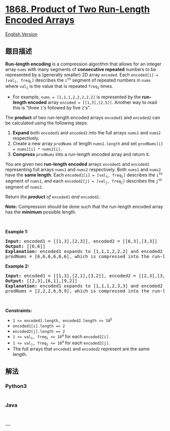 # [1868. Product of Two Run-Length Encoded Arrays](https://leetcode-cn.com/problems/product-of-two-run-length-encoded-arrays)

[English Version](/solution/1800-1899/1868.Product%20of%20Two%20Run-Length%20Encoded%20Arrays/README_EN.md)

## 题目描述

<!-- 这里写题目描述 -->

<p><strong>Run-length encoding</strong> is a compression algorithm that allows for an integer array <code>nums</code> with many segments of <strong>consecutive repeated</strong> numbers to be represented by a (generally smaller) 2D array <code>encoded</code>. Each <code>encoded[i] = [val<sub>i</sub>, freq<sub>i</sub>]</code> describes the <code>i<sup>th</sup></code> segment of repeated numbers in <code>nums</code> where <code>val<sub>i</sub></code> is the value that is repeated <code>freq<sub>i</sub></code> times.</p>

<ul>
	<li>For example, <code>nums = [1,1,1,2,2,2,2,2]</code> is represented by the <strong>run-length encoded</strong> array <code>encoded = [[1,3],[2,5]]</code>. Another way to read this is &quot;three <code>1</code>&#39;s followed by five <code>2</code>&#39;s&quot;.</li>
</ul>

<p>The <strong>product</strong> of two run-length encoded arrays <code>encoded1</code> and <code>encoded2</code> can be calculated using the following steps:</p>

<ol>
	<li><strong>Expand</strong> both <code>encoded1</code> and <code>encoded2</code> into the full arrays <code>nums1</code> and <code>nums2</code> respectively.</li>
	<li>Create a new array <code>prodNums</code> of length <code>nums1.length</code> and set <code>prodNums[i] = nums1[i] * nums2[i]</code>.</li>
	<li><strong>Compress</strong> <code>prodNums</code> into a run-length encoded array and return it.</li>
</ol>

<p>You are given two <strong>run-length encoded</strong> arrays <code>encoded1</code> and <code>encoded2</code> representing full arrays <code>nums1</code> and <code>nums2</code> respectively. Both <code>nums1</code> and <code>nums2</code> have the <strong>same length</strong>. Each <code>encoded1[i] = [val<sub>i</sub>, freq<sub>i</sub>]</code> describes the <code>i<sup>th</sup></code> segment of <code>nums1</code>, and each <code>encoded2[j] = [val<sub>j</sub>, freq<sub>j</sub>]</code> describes the <code>j<sup>th</sup></code> segment of <code>nums2</code>.</p>

<p>Return <i>the <strong>product</strong> of </i><code>encoded1</code><em> and </em><code>encoded2</code>.</p>

<p><strong>Note:</strong> Compression should be done such that the run-length encoded array has the <strong>minimum</strong> possible length.</p>

<p>&nbsp;</p>
<p><strong>Example 1:</strong></p>

<pre>
<strong>Input:</strong> encoded1 = [[1,3],[2,3]], encoded2 = [[6,3],[3,3]]
<strong>Output:</strong> [[6,6]]
<strong>Explanation:</strong> encoded1 expands to [1,1,1,2,2,2] and encoded2 expands to [6,6,6,3,3,3].
prodNums = [6,6,6,6,6,6], which is compressed into the run-length encoded array [[6,6]].
</pre>

<p><strong>Example 2:</strong></p>

<pre>
<strong>Input:</strong> encoded1 = [[1,3],[2,1],[3,2]], encoded2 = [[2,3],[3,3]]
<strong>Output:</strong> [[2,3],[6,1],[9,2]]
<strong>Explanation:</strong> encoded1 expands to [1,1,1,2,3,3] and encoded2 expands to [2,2,2,3,3,3].
prodNums = [2,2,2,6,9,9], which is compressed into the run-length encoded array [[2,3],[6,1],[9,2]].
</pre>

<p>&nbsp;</p>
<p><strong>Constraints:</strong></p>

<ul>
	<li><code>1 &lt;= encoded1.length, encoded2.length &lt;= 10<sup>5</sup></code></li>
	<li><code>encoded1[i].length == 2</code></li>
	<li><code>encoded2[j].length == 2</code></li>
	<li><code>1 &lt;= val<sub>i</sub>, freq<sub>i</sub> &lt;= 10<sup>4</sup></code> for each <code>encoded1[i]</code>.</li>
	<li><code>1 &lt;= val<sub>j</sub>, freq<sub>j</sub> &lt;= 10<sup>4</sup></code> for each <code>encoded2[j]</code>.</li>
	<li>The full arrays that <code>encoded1</code> and <code>encoded2</code> represent are the same length.</li>
</ul>


## 解法

<!-- 这里可写通用的实现逻辑 -->

<!-- tabs:start -->

### **Python3**

<!-- 这里可写当前语言的特殊实现逻辑 -->

```python

```

### **Java**

<!-- 这里可写当前语言的特殊实现逻辑 -->

```java

```

### **...**

```

```

<!-- tabs:end -->
